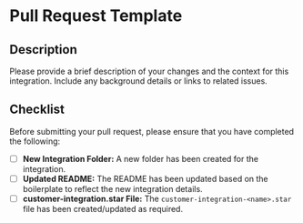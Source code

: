 # Pull Request Template

## Description

Please provide a brief description of your changes and the context for this integration. Include any background details or links to related issues.

## Checklist

Before submitting your pull request, please ensure that you have completed the following:

- [ ] **New Integration Folder:** A new folder has been created for the integration.
- [ ] **Updated README:** The README has been updated based on the boilerplate to reflect the new integration details.
- [ ] **customer-integration.star File:** The `customer-integration-<name>.star` file has been created/updated as required.
